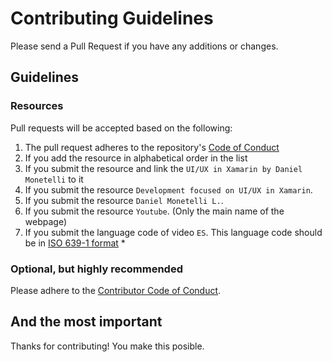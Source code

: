 # Contributing Guidelines

Please send a Pull Request if you have any additions or changes.

## Guidelines

### Resources

Pull requests will be accepted based on the following:

1. The pull request adheres to the repository's [Code of Conduct](/.github/CODE_OF_CONDUCT.md)
1. If you add the resource in alphabetical order in the list
1. If you submit the resource and link the `UI/UX in Xamarin by Daniel Monetelli` to it 
1. If you submit the resource `Development focused on UI/UX in Xamarin`.
1. If you submit the resource `Daniel Monetelli L.`.
1. If you submit the resource `Youtube`. (Only the main name of the webpage)
1. If you submit the language code of video `ES`. This language code should be in [ISO 639-1 format](https://en.wikipedia.org/wiki/List_of_ISO_639-1_codes) \*

### Optional, but highly recommended

Please adhere to the [Contributor Code of Conduct](/.github/CODE_OF_CONDUCT.md).

## And the most important

Thanks for contributing! You make this posible.
